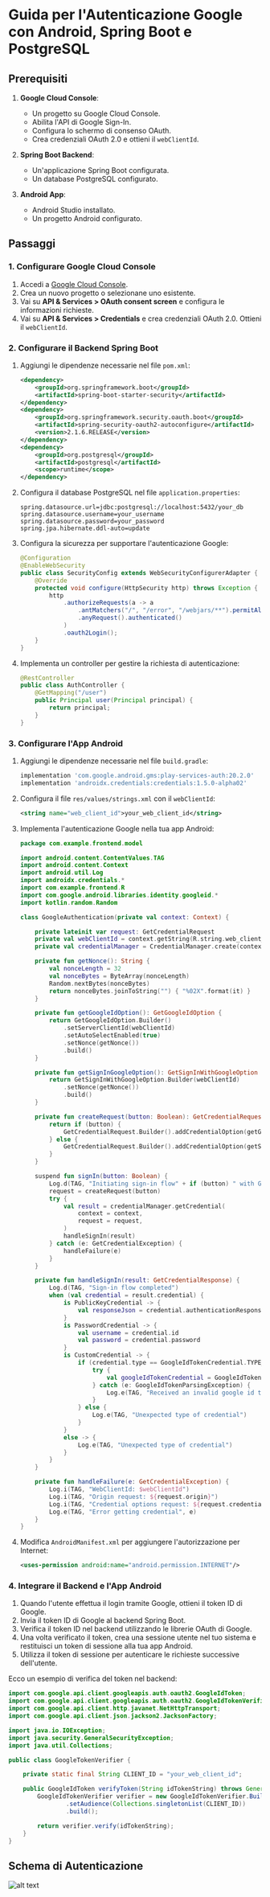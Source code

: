 
# Guida per l'Autenticazione Google con Android, Spring Boot e PostgreSQL

## Prerequisiti

1. **Google Cloud Console**:
   - Un progetto su Google Cloud Console.
   - Abilita l'API di Google Sign-In.
   - Configura lo schermo di consenso OAuth.
   - Crea credenziali OAuth 2.0 e ottieni il `webClientId`.

2. **Spring Boot Backend**:
   - Un'applicazione Spring Boot configurata.
   - Un database PostgreSQL configurato.

3. **Android App**:
   - Android Studio installato.
   - Un progetto Android configurato.

## Passaggi

### 1. Configurare Google Cloud Console

1. Accedi a [Google Cloud Console](https://console.cloud.google.com/).
2. Crea un nuovo progetto o selezionane uno esistente.
3. Vai su **API & Services > OAuth consent screen** e configura le informazioni richieste.
4. Vai su **API & Services > Credentials** e crea credenziali OAuth 2.0. Ottieni il `webClientId`.

### 2. Configurare il Backend Spring Boot

1. Aggiungi le dipendenze necessarie nel file `pom.xml`:

    ```xml
    <dependency>
        <groupId>org.springframework.boot</groupId>
        <artifactId>spring-boot-starter-security</artifactId>
    </dependency>
    <dependency>
        <groupId>org.springframework.security.oauth.boot</groupId>
        <artifactId>spring-security-oauth2-autoconfigure</artifactId>
        <version>2.1.6.RELEASE</version>
    </dependency>
    <dependency>
        <groupId>org.postgresql</groupId>
        <artifactId>postgresql</artifactId>
        <scope>runtime</scope>
    </dependency>
    ```

2. Configura il database PostgreSQL nel file `application.properties`:

    ```properties
    spring.datasource.url=jdbc:postgresql://localhost:5432/your_db
    spring.datasource.username=your_username
    spring.datasource.password=your_password
    spring.jpa.hibernate.ddl-auto=update
    ```

3. Configura la sicurezza per supportare l'autenticazione Google:

    ```java
    @Configuration
    @EnableWebSecurity
    public class SecurityConfig extends WebSecurityConfigurerAdapter {
        @Override
        protected void configure(HttpSecurity http) throws Exception {
            http
                .authorizeRequests(a -> a
                    .antMatchers("/", "/error", "/webjars/**").permitAll()
                    .anyRequest().authenticated()
                )
                .oauth2Login();
        }
    }
    ```

4. Implementa un controller per gestire la richiesta di autenticazione:

    ```java
    @RestController
    public class AuthController {
        @GetMapping("/user")
        public Principal user(Principal principal) {
            return principal;
        }
    }
    ```

### 3. Configurare l'App Android

1. Aggiungi le dipendenze necessarie nel file `build.gradle`:

    ```groovy
    implementation 'com.google.android.gms:play-services-auth:20.2.0'
    implementation 'androidx.credentials:credentials:1.5.0-alpha02'
    ```

2. Configura il file `res/values/strings.xml` con il `webClientId`:

    ```xml
    <string name="web_client_id">your_web_client_id</string>
    ```

3. Implementa l'autenticazione Google nella tua app Android:

    ```kotlin
    package com.example.frontend.model

    import android.content.ContentValues.TAG
    import android.content.Context
    import android.util.Log
    import androidx.credentials.*
    import com.example.frontend.R
    import com.google.android.libraries.identity.googleid.*
    import kotlin.random.Random

    class GoogleAuthentication(private val context: Context) {

        private lateinit var request: GetCredentialRequest
        private val webClientId = context.getString(R.string.web_client_id)
        private val credentialManager = CredentialManager.create(context)

        private fun getNonce(): String {
            val nonceLength = 32
            val nonceBytes = ByteArray(nonceLength)
            Random.nextBytes(nonceBytes)
            return nonceBytes.joinToString("") { "%02X".format(it) }
        }

        private fun getGoogleIdOption(): GetGoogleIdOption {
            return GetGoogleIdOption.Builder()
                .setServerClientId(webClientId)
                .setAutoSelectEnabled(true)
                .setNonce(getNonce())
                .build()
        }

        private fun getSignInGoogleOption(): GetSignInWithGoogleOption {
            return GetSignInWithGoogleOption.Builder(webClientId)
                .setNonce(getNonce())
                .build()
        }

        private fun createRequest(button: Boolean): GetCredentialRequest {
            return if (button) {
                GetCredentialRequest.Builder().addCredentialOption(getGoogleIdOption()).build()
            } else {
                GetCredentialRequest.Builder().addCredentialOption(getSignInGoogleOption()).build()
            }
        }

        suspend fun signIn(button: Boolean) {
            Log.d(TAG, "Initiating sign-in flow" + if (button) " with GoogleIdOption" else " with SignInWithGoogleOption")
            request = createRequest(button)
            try {
                val result = credentialManager.getCredential(
                    context = context,
                    request = request,
                )
                handleSignIn(result)
            } catch (e: GetCredentialException) {
                handleFailure(e)
            }
        }

        private fun handleSignIn(result: GetCredentialResponse) {
            Log.d(TAG, "Sign-in flow completed")
            when (val credential = result.credential) {
                is PublicKeyCredential -> {
                    val responseJson = credential.authenticationResponseJson
                }
                is PasswordCredential -> {
                    val username = credential.id
                    val password = credential.password
                }
                is CustomCredential -> {
                    if (credential.type == GoogleIdTokenCredential.TYPE_GOOGLE_ID_TOKEN_CREDENTIAL) {
                        try {
                            val googleIdTokenCredential = GoogleIdTokenCredential.createFrom(credential.data)
                        } catch (e: GoogleIdTokenParsingException) {
                            Log.e(TAG, "Received an invalid google id token response", e)
                        }
                    } else {
                        Log.e(TAG, "Unexpected type of credential")
                    }
                }
                else -> {
                    Log.e(TAG, "Unexpected type of credential")
                }
            }
        }

        private fun handleFailure(e: GetCredentialException) {
            Log.i(TAG, "WebClientId: $webClientId")
            Log.i(TAG, "Origin request: ${request.origin}")
            Log.i(TAG, "Credential options request: ${request.credentialOptions}")
            Log.e(TAG, "Error getting credential", e)
        }
    }
    ```

4. Modifica `AndroidManifest.xml` per aggiungere l'autorizzazione per Internet:

    ```xml
    <uses-permission android:name="android.permission.INTERNET"/>
    ```

### 4. Integrare il Backend e l'App Android

1. Quando l'utente effettua il login tramite Google, ottieni il token ID di Google.
2. Invia il token ID di Google al backend Spring Boot.
3. Verifica il token ID nel backend utilizzando le librerie OAuth di Google.
4. Una volta verificato il token, crea una sessione utente nel tuo sistema e restituisci un token di sessione alla tua app Android.
5. Utilizza il token di sessione per autenticare le richieste successive dell'utente.

Ecco un esempio di verifica del token nel backend:

```java
import com.google.api.client.googleapis.auth.oauth2.GoogleIdToken;
import com.google.api.client.googleapis.auth.oauth2.GoogleIdTokenVerifier;
import com.google.api.client.http.javanet.NetHttpTransport;
import com.google.api.client.json.jackson2.JacksonFactory;

import java.io.IOException;
import java.security.GeneralSecurityException;
import java.util.Collections;

public class GoogleTokenVerifier {

    private static final String CLIENT_ID = "your_web_client_id";

    public GoogleIdToken verifyToken(String idTokenString) throws GeneralSecurityException, IOException {
        GoogleIdTokenVerifier verifier = new GoogleIdTokenVerifier.Builder(new NetHttpTransport(), new JacksonFactory())
                .setAudience(Collections.singletonList(CLIENT_ID))
                .build();

        return verifier.verify(idTokenString);
    }
}
```

## Schema di Autenticazione

![alt text](image.png)
